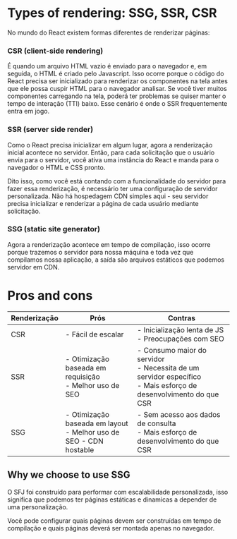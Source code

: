 # Types of rendering: SSG, SSR, CSR

No mundo do React existem formas diferentes de renderizar páginas:

### CSR (client-side rendering)

É quando um arquivo HTML vazio é enviado para o navegador e, em seguida, o HTML é criado pelo Javascript. Isso ocorre porque o código do React precisa ser inicializado para renderizar os componentes na tela antes que ele possa cuspir HTML para o navegador analisar. Se você tiver muitos componentes carregando na tela, poderá ter problemas se quiser manter o tempo de interação (TTI) baixo. Esse cenário é onde o SSR frequentemente entra em jogo.

### SSR (server side render)

Como o React precisa inicializar em algum lugar, agora a renderização inicial acontece no servidor. Então, para cada solicitação que o usuário envia para o servidor, você ativa uma instância do React e manda para o navegador o HTML e CSS pronto.

Dito isso, como você está contando com a funcionalidade do servidor para fazer essa renderização, é necessário ter uma configuração de servidor personalizada. Não há hospedagem CDN simples aqui - seu servidor precisa inicializar e renderizar a página de cada usuário mediante solicitação.

### SSG (static site generator)

Agora a renderização acontece em tempo de compilação, isso ocorre porque trazemos o servidor para nossa máquina e toda vez que compilamos nossa aplicação, a saída são arquivos estáticos que podemos servidor em CDN.

# Pros and cons

| Renderização | Prós                                                              | Contras                                                                                                        |
|--------------|-------------------------------------------------------------------|----------------------------------------------------------------------------------------------------------------|
| CSR          | - Fácil de escalar                                                | - Inicialização lenta de JS<br/>- Preocupações com SEO                                                             |
| SSR          | - Otimização baseada em requisição<br/>- Melhor uso de SEO            | - Consumo maior do servidor<br/>- Necessita de um servidor específico<br/>- Mais esforço de desenvolvimento do que CSR |
| SSG          | - Otimização baseada em layout<br/>- Melhor uso de SEO - CDN hostable | - Sem acesso aos dados de consulta<br/>- Mais esforço de desenvolvimento do que CSR                                |

## Why we choose to use SSG

O SFJ foi construído para performar com escalabilidade personalizada, isso significa que podemos ter páginas estáticas e dinamicas a depender de uma personalização. 

Você pode configurar quais páginas devem ser construídas em tempo de compilação e quais páginas deverá ser montada apenas no navegador.
